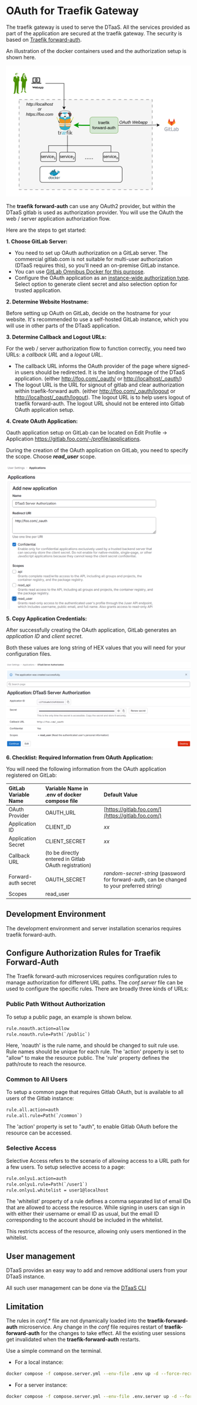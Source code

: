 # OAuth for Traefik Gateway

The traefik gateway is used to serve the DTaaS. All the services
provided as part of the application are secured at the traefik gateway.
The security is based on [Traefik forward-auth](https://github.com/thomseddon/traefik-forward-auth).

An illustration of the docker containers used and the authorization
setup is shown here.

![traefik oauth](./traefik-oauth.png)

The **traefik forward-auth** can use any OAuth2 provider, but within the DTaaS
gitlab is used as authorization provider.
You will use
the OAuth the web / server application
authorization flow.

Here are the steps to get started:

**1. Choose GitLab Server:**

- You need to set up OAuth authorization on a GitLab server.
  The commercial gitlab.com is not suitable for multi-user authorization
  (DTaaS requires this), so you'll need an on-premise GitLab instance.
- You can use
  [GitLab Omnibus Docker for this purpose](https://docs.gitlab.com/ee/install/docker.html).
- Configure the OAuth application as an
  [instance-wide authorization type](https://docs.gitlab.com/ee/integration/oauth_provider.html#create-an-instance-wide-application).
  Select option to generate client secret and also selection option
  for trusted application.

**2. Determine Website Hostname:**

Before setting up OAuth on GitLab, decide on the hostname for your website.
It's recommended to use a self-hosted GitLab instance, which you will use in
other parts of the DTaaS application.

**3. Determine Callback and Logout URLs:**

For the web / server authorization flow to function correctly,
you need two URLs: a _callback URL_ and a _logout URL_.

- The callback URL informs the OAuth provider of the
  page where
  signed-in users should be redirected. It is the landing
  homepage of the DTaaS application.
  (either <http://foo.com/_oauth/> or <http://localhost/_oauth/>)
- The logout URL is the URL for signout of gitlab and clear authorization
  within traefik-forward auth.
  (either <http://foo.com/_oauth/logout> or <http://localhost/_oauth/logout>).
  The logout URL is to help users logout of traefik forward-auth. The logout
  URL should not be entered into Gitlab OAuth application setup.

**4. Create OAuth Application:**

Oauth application setup on GitLab can be located on Edit Profile -> Application <https://gitlab.foo.com/-/profile/applications>.

During the creation of the OAuth application on GitLab, you need to specify
the scope. Choose **_read_user_** scope.

![Creation of Server OAuth Application](server-oauth.png)

**5. Copy Application Credentials:**

After successfully creating the OAuth application, GitLab generates
an _application ID_ and _client secret_.

Both these values are long string of HEX values that you will need for
your configuration files.

![Server OAuth Application Credentials](server-oauth2.png)

**6. Checklist: Required Information from OAuth Application:**

You will need the following information from
the OAuth application registered on GitLab:

<!-- markdownlint-disable MD013 -->
| GitLab Variable Name | Variable Name in .env of docker compose file | Default Value |
|:---|:---|:---|
|OAuth Provider|OAUTH_URL|[https://gitlab.foo.com/](https://gitlab.foo.com/)|
|Application ID|CLIENT_ID| _xx_ |
|Application Secret|CLIENT_SECRET| _xx_ |
|Callback URL|(to be directly entered in Gitlab OAuth registration)||
|Forward-auth secret|OAUTH_SECRET|_random-secret-string_ (password for forward-auth, can be changed to your preferred string) |
|Scopes| read_user ||
<!-- markdownlint-enable MD013 -->

## Development Environment

The development environment and server installation scenarios
requires traefik forward-auth.

## Configure Authorization Rules for Traefik Forward-Auth

The Traefik forward-auth microservices requires configuration rules to manage
authorization for different URL paths.
The _conf.server_ file can be used to configure the specific rules.
There are broadly three kinds of URLs:

### Public Path Without Authorization

To setup a public page, an example is shown below.

```text
rule.noauth.action=allow
rule.noauth.rule=Path(`/public`)
```

Here, 'noauth' is the rule name, and should be changed to suit rule use.
Rule names should be unique for each rule.
The 'action' property is set to "allow" to make the resource public.
The 'rule' property defines the path/route to reach the resource.

### Common to All Users

To setup a common page that requires Gitlab OAuth,
but is available to all users of the Gitlab instance:

```text
rule.all.action=auth
rule.all.rule=Path(`/common`)
```

The 'action' property is set to "auth", to enable Gitlab
OAuth before the resource can be accessed.

### Selective Access

Selective Access refers to the scenario of allowing access to a URL path
for a few users. To setup selective access to a page:

```text
rule.onlyu1.action=auth
rule.onlyu1.rule=Path(`/user1`)
rule.onlyu1.whitelist = user1@localhost
```

The 'whitelist' property of a rule defines a comma separated list
of email IDs that are allowed to access the resource.
While signing in users can sign in with either their username or email ID
as usual, but the email ID corresponding to the
account should be included in the whitelist.

This restricts access of the resource,
allowing only users mentioned in the whitelist.

## User management

DTaaS provides an easy way to add
and remove additional users from your
DTaaS instance.

All such user management can be
done via the [DTaaS CLI](../cli.md)

## Limitation

The rules in _conf.*_ file are not dynamically loaded into
the **traefik-forward-auth** microservice.
Any change in the _conf_ file requires
restart of **traefik-forward-auth** for the changes to take effect.
All the existing user sessions get invalidated when
the **traefik-forward-auth** restarts.

Use a simple command on the terminal.

- For a local instance:

```bash
docker compose -f compose.server.yml --env-file .env up -d --force-recreate traefik-forward-auth
```

- For a server instance:

```bash
docker compose -f compose.server.yml --env-file .env.server up -d --force-recreate traefik-forward-auth
```

